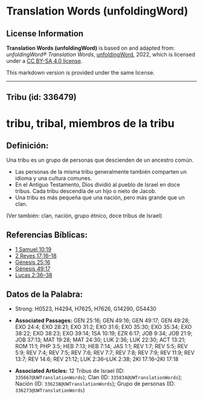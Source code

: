 # Translation Words (unfoldingWord)

## License Information

**Translation Words (unfoldingWord)** is based on and adapted from: _unfoldingWord® Translation Words_, [unfoldingWord](https://unfoldingword.org/utw), 2022, which is licensed under a [CC BY-SA 4.0 license](https://creativecommons.org/licenses/by-sa/4.0/legalcode.en).

This markdown version is provided under the same license.



--------------------------------

## Tribu (id: 336479)

tribu, tribal, miembros de la tribu
===================================

Definición:
-----------

Una tribu es un grupo de personas que descienden de un ancestro común.

* Las personas de la misma tribu generalmente también comparten un idioma y una cultura comunes.
* En el Antiguo Testamento, Dios dividió al pueblo de Israel en doce tribus. Cada tribu descendía de un hijo o nieto de Jacob.
* Una tribu es más pequeña que una nación, pero más grande que un clan.

(Ver también: clan, nación, grupo étnico, doce tribus de Israel)

Referencias Bíblicas:
---------------------

* [1 Samuel 10:19](https://ref.ly/1Sam10:19)
* [2 Reyes 17:16–18](https://ref.ly/2Kgs17:16-2Kgs17:18)
* [Génesis 25:16](https://ref.ly/Gen25:16)
* [Génesis 49:17](https://ref.ly/Gen49:17)
* [Lucas 2:36–38](https://ref.ly/Luke2:36-Luke2:38)

Datos de la Palabra:
--------------------

* Strong: H0523, H4294, H7625, H7626, G14290, G54430

* **Associated Passages:** GEN 25:16; GEN 49:16; GEN 49:17; GEN 49:28; EXO 24:4; EXO 28:21; EXO 31:2; EXO 31:6; EXO 35:30; EXO 35:34; EXO 38:22; EXO 38:23; EXO 39:14; 1SA 10:19; EZR 6:17; JOB 9:34; JOB 21:9; JOB 37:13; MAT 19:28; MAT 24:30; LUK 2:36; LUK 22:30; ACT 13:21; ROM 11:1; PHP 3:5; HEB 7:13; HEB 7:14; JAS 1:1; REV 1:7; REV 5:5; REV 5:9; REV 7:4; REV 7:5; REV 7:6; REV 7:7; REV 7:8; REV 7:9; REV 11:9; REV 13:7; REV 14:6; REV 21:12; LUK 2:36–LUK 2:38; 2KI 17:16–2KI 17:18
* **Associated Articles:** 12 Tribus de Israel (ID: `335667@UWTranslationWords`); Clan (ID: `335834@UWTranslationWords`); Nación (ID: `336238@UWTranslationWords`); Grupo de personas (ID: `336273@UWTranslationWords`)

